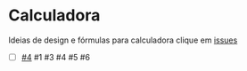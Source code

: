 # Calculadora

Ideias de design e fórmulas para calculadora
clique em [issues](https://github.com/ricardodarocha/calc_design/issues)

 - [ ] [#4](/issues/4)
#1
#3
#4
#5
#6

